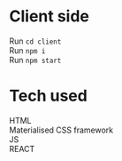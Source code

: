 # Client side
Run ```cd client```<br>
Run ```npm i``` <br>
Run ```npm start```<br>

# Tech used
HTML<br>
Materialised CSS framework<br>
JS<br>
REACT

